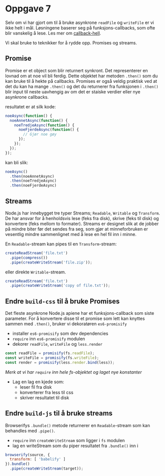 # Oppgave 7

Selv om vi har gjort om til å bruke asynkrone `readFile` og `writeFile` er vi ikke helt i mål. Løsningene baserer seg på funksjons-callbacks, som ofte blir vanskelig å lese. Les mer om [callback-hell](http://callbackhell.com/).

Vi skal bruke to teknikker for å rydde opp. Promises og streams.

## Promise
Promise er et object som blir returnert synkront. Det representerer en lovnad om at noe vil bli ferdig. Dette objektet har metoden `.then()` som du kan bruke til å hekte på callbacks. Promises er også veldig praktisk ved at det du kan ha mange `.then()` og det du returnerer fra funksjonen i `.then()` blir input til neste uavhengig av om det er staiske verdier eller nye asynkrone callbacks.

resultatet er at silk kode:

```javascript
noeAsync(function() {
  noeAnnetAsync(function() {
    noeTredjeAsync(function() {
      noeFjerdeAsync(function() {
        // Gjør noe gøy
      });
    });
  });
});
```

kan bli slik:

```javascript
noeAsync()
  .then(noeAnnetAsync)
  .then(noeTredjeAsync)
  .then(noeFjerdeAsync)
```

## Streams
Node.js har innebygget tre typer Streams; `Readable`, `Writable` og `Transform`. De har ansvar for å henholdsvis lese (feks fra disk), skrive (feks til disk) og konvertere (feks mellom to formater). Streams er designet slik at de jobber på mindre biter før det sendes fra seg, som gjør at minneforbruken er vesentlig mindre sammenlignet med å lese en hel fil inn i minne.

En `Readable`-stream kan pipes til en `Transform`-stream:

```javascript
createReadStream('file.txt')
  .pipe(compress())
  .pipe(createWriteStream('file.zip'));
```

eller direkte `Writable`-stream.

```javascript
createReadStream('file.txt')
  .pipe(createWriteStream('copy of file.txt'));
```

## Endre `build-css` til å bruke Promises
Det fleste asynkrone Node.js apiene har et funksjons-callback som siste parameter. For å konvertere disse til et promise som lett kan knyttes sammen med `.then()`, bruker vi dekoratøren `es6-promisify`
* installer `es6-promisify` som dev dependencies
* `require` inn `es6-promisify` modulen
* dekorer `readFile`, `writeFile` og `less.render`
```javascript
const readFile = promisify(fs.readFile);
const writeFile = promisify(fs.writeFile);
const render = promisify(less.render.bind(less));
```
_Merk at vi har `require` inn hele fs-objektet og laget nye konstanter_
* Lag en lag en kjede som:
  * leser fil fra disk
  * konverterer fra less til css
  * skriver resultatet til disk


## Endre `build-js` til å bruke streams
Browserifys `.bundle()` metode returnerer en `Readable`-stream som kan behandles med `.pipe()`.
* `require` inn `createWriteStream` som ligger i `fs` modulen
* lag en writeStream som du piper resultatet fra `.bundle()` inn i

```javascript
browserify(source, {
  transform: [ 'babelify' ]
}).bundle()
  .pipe(createWriteStream(target));
```
